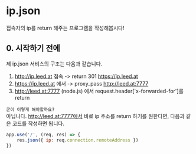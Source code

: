 # ip.json
접속자의 ip를 return 해주는 프로그램을 작성해봅시다!

## 0. 시작하기 전에
제 ip.json 서비스의 구조는 다음과 같습니다.  
1. http://ip.leed.at 접속 -> return 301 https://ip.leed.at 
2. https://ip.leed.at 에서 -> proxy_pass http://leed.at:7777
3. http://leed.at:7777 (node.js) 에서 request.header['x-forwarded-for']를 return

`굳이 이렇게 해야할까요?`  
아닙니다.
http://leed.at:7777에서 바로 ip 주소를 return 하기를 원한다면,
다음과 같은 코드를 작성하면 됩니다.
```js
app.use('/', (req, res) => {
    res.json({ ip: req.connection.remoteAddress })
})
```